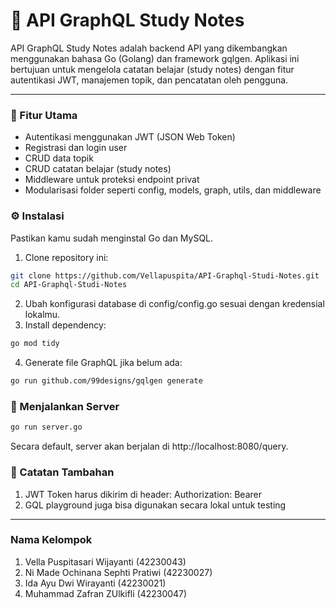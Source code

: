 # 📘 API GraphQL Study Notes

API GraphQL Study Notes adalah backend API yang dikembangkan menggunakan bahasa Go (Golang) dan framework gqlgen. Aplikasi ini bertujuan untuk mengelola catatan belajar (study notes) dengan fitur autentikasi JWT, manajemen topik, dan pencatatan oleh pengguna.

---

### 🚀 Fitur Utama
- Autentikasi menggunakan JWT (JSON Web Token)
- Registrasi dan login user
- CRUD data topik
- CRUD catatan belajar (study notes)
- Middleware untuk proteksi endpoint privat
- Modularisasi folder seperti config, models, graph, utils, dan middleware

### ⚙️ Instalasi
Pastikan kamu sudah menginstal Go dan MySQL.

1. Clone repository ini:
```bash
git clone https://github.com/Vellapuspita/API-Graphql-Studi-Notes.git
cd API-Graphql-Studi-Notes
```

2. Ubah konfigurasi database di config/config.go sesuai dengan kredensial lokalmu.
3. Install dependency:
```bash
go mod tidy
```
4. Generate file GraphQL jika belum ada:

```bash
go run github.com/99designs/gqlgen generate
```

### 🧪 Menjalankan Server
```bash
go run server.go
```

Secara default, server akan berjalan di http://localhost:8080/query.

### 📌 Catatan Tambahan
1. JWT Token harus dikirim di header:
Authorization: Bearer <your-token>
2. GQL playground juga bisa digunakan secara lokal untuk testing

---
### Nama Kelompok

1. Vella Puspitasari Wijayanti      (42230043)
2. Ni Made Ochinana Sephti Pratiwi  (42230027)
3. Ida Ayu Dwi Wirayanti            (42230021)
4. Muhammad Zafran ZUlkifli         (42230047)
